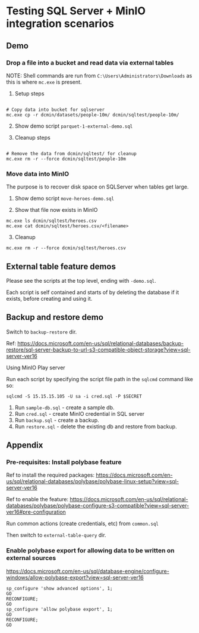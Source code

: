 # Testing SQL Server + MinIO integration scenarios

## Demo

### Drop a file into a bucket and read data via external tables

NOTE: Shell commands are run from `C:\Users\Administrators\Downloads` as this is where `mc.exe` is present.

1. Setup steps

``` shell

# Copy data into bucket for sqlserver
mc.exe cp -r dcmin/datasets/people-10m/ dcmin/sqltest/people-10m/
```

2. Show demo script `parquet-1-external-demo.sql`

3. Cleanup steps

``` shell

# Remove the data from dcmin/sqltest/ for cleanup
mc.exe rm -r --force dcmin/sqltest/people-10m

```

### Move data into MinIO

The purpose is to recover disk space on SQLServer when tables get large.

1. Show demo script `move-heroes-demo.sql`

2. Show that file now exists in MinIO

``` shell
mc.exe ls dcmin/sqltest/heroes.csv
mc.exe cat dcmin/sqltest/heroes.csv/<filename>

```

3. Cleanup

``` shell
mc.exe rm -r --force dcmin/sqltest/heroes.csv
```


## External table feature demos

Please see the scripts at the top level, ending with `-demo.sql`.

Each script is self contained and starts of by deleting the database if it exists, before creating and using it.

## Backup and restore demo

Switch to `backup-restore` dir.

Ref: https://docs.microsoft.com/en-us/sql/relational-databases/backup-restore/sql-server-backup-to-url-s3-compatible-object-storage?view=sql-server-ver16

Using MinIO Play server

Run each script by specifying the script file path in the `sqlcmd` command like so:

``` shell
sqlcmd -S 15.15.15.105 -U sa -i cred.sql -P $SECRET
```

1. Run `sample-db.sql` - create a sample db.
2. Run `cred.sql` - create MinIO credential in SQL server
3. Run `backup.sql` - create a backup.
4. Run `restore.sql` - delete the existing db and restore from backup.

## Appendix

### Pre-requisites: Install polybase feature

Ref to install the required packages:
https://docs.microsoft.com/en-us/sql/relational-databases/polybase/polybase-linux-setup?view=sql-server-ver16

Ref to enable the feature: https://docs.microsoft.com/en-us/sql/relational-databases/polybase/polybase-configure-s3-compatible?view=sql-server-ver16#pre-configuration

Run common actions (create credentials, etc) from `common.sql`

Then switch to `external-table-query` dir.

### Enable polybase export for allowing data to be written on external sources

https://docs.microsoft.com/en-us/sql/database-engine/configure-windows/allow-polybase-export?view=sql-server-ver16

``` shell
sp_configure 'show advanced options', 1;
GO
RECONFIGURE;
GO
sp_configure 'allow polybase export', 1;
GO
RECONFIGURE;
GO
```

